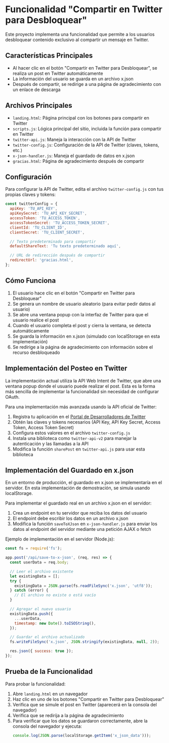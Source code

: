 # Funcionalidad "Compartir en Twitter para Desbloquear"

Este proyecto implementa una funcionalidad que permite a los usuarios desbloquear contenido exclusivo al compartir un mensaje en Twitter.

## Características Principales

- Al hacer clic en el botón "Compartir en Twitter para Desbloquear", se realiza un post en Twitter automáticamente
- La información del usuario se guarda en un archivo x.json
- Después de compartir, se redirige a una página de agradecimiento con un enlace de descarga

## Archivos Principales

- `landing.html`: Página principal con los botones para compartir en Twitter
- `scripts.js`: Lógica principal del sitio, incluida la función para compartir en Twitter
- `twitter-api.js`: Maneja la interacción con la API de Twitter
- `twitter-config.js`: Configuración de la API de Twitter (claves, tokens, etc.)
- `x-json-handler.js`: Maneja el guardado de datos en x.json
- `gracias.html`: Página de agradecimiento después de compartir

## Configuración

Para configurar la API de Twitter, edita el archivo `twitter-config.js` con tus propias claves y tokens:

```javascript
const twitterConfig = {
  apiKey: 'TU_API_KEY',
  apiKeySecret: 'TU_API_KEY_SECRET',
  accessToken: 'TU_ACCESS_TOKEN',
  accessTokenSecret: 'TU_ACCESS_TOKEN_SECRET',
  clientId: 'TU_CLIENT_ID',
  clientSecret: 'TU_CLIENT_SECRET',

  // Texto predeterminado para compartir
  defaultShareText: 'Tu texto predeterminado aquí',

  // URL de redirección después de compartir
  redirectUrl: 'gracias.html',
};
```

## Cómo Funciona

1. El usuario hace clic en el botón "Compartir en Twitter para Desbloquear"
2. Se genera un nombre de usuario aleatorio (para evitar pedir datos al usuario)
3. Se abre una ventana popup con la interfaz de Twitter para que el usuario realice el post
4. Cuando el usuario completa el post y cierra la ventana, se detecta automáticamente
5. Se guarda la información en x.json (simulado con localStorage en esta implementación)
6. Se redirige a la página de agradecimiento con información sobre el recurso desbloqueado

## Implementación del Posteo en Twitter

La implementación actual utiliza la API Web Intent de Twitter, que abre una ventana popup donde el usuario puede realizar el post. Esta es la forma más sencilla de implementar la funcionalidad sin necesidad de configurar OAuth.

Para una implementación más avanzada usando la API oficial de Twitter:

1. Registra tu aplicación en el [Portal de Desarrolladores de Twitter](https://developer.twitter.com/en/portal/dashboard)
2. Obtén las claves y tokens necesarios (API Key, API Key Secret, Access Token, Access Token Secret)
3. Configura estos valores en el archivo `twitter-config.js`
4. Instala una biblioteca como `twitter-api-v2` para manejar la autenticación y las llamadas a la API
5. Modifica la función `sharePost` en `twitter-api.js` para usar esta biblioteca

## Implementación del Guardado en x.json

En un entorno de producción, el guardado en x.json se implementaría en el servidor. En esta implementación de demostración, se simula usando localStorage.

Para implementar el guardado real en un archivo x.json en el servidor:

1. Crea un endpoint en tu servidor que reciba los datos del usuario
2. El endpoint debe escribir los datos en un archivo x.json
3. Modifica la función `saveToXJson` en `x-json-handler.js` para enviar los datos al endpoint del servidor mediante una petición AJAX o fetch

Ejemplo de implementación en el servidor (Node.js):

```javascript
const fs = require('fs');

app.post('/api/save-to-x-json', (req, res) => {
  const userData = req.body;

  // Leer el archivo existente
  let existingData = [];
  try {
    existingData = JSON.parse(fs.readFileSync('x.json', 'utf8'));
  } catch (error) {
    // El archivo no existe o está vacío
  }

  // Agregar el nuevo usuario
  existingData.push({
    ...userData,
    timestamp: new Date().toISOString(),
  });

  // Guardar el archivo actualizado
  fs.writeFileSync('x.json', JSON.stringify(existingData, null, 2));

  res.json({ success: true });
});
```

## Prueba de la Funcionalidad

Para probar la funcionalidad:

1. Abre `landing.html` en un navegador
2. Haz clic en uno de los botones "Compartir en Twitter para Desbloquear"
3. Verifica que se simule el post en Twitter (aparecerá en la consola del navegador)
4. Verifica que se redirija a la página de agradecimiento
5. Para verificar que los datos se guardaron correctamente, abre la consola del navegador y ejecuta:
   ```javascript
   console.log(JSON.parse(localStorage.getItem('x_json_data')));
   ```
